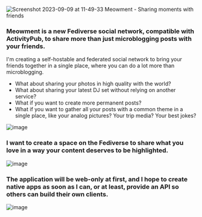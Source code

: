 ![Screenshot 2023-09-09 at 11-49-33 Meowment - Sharing moments with friends](https://github.com/meowment-app/.github/assets/2109178/ed79ac12-c195-4572-9d6e-0cf059b6800c)

### Meowment is a new Fediverse social network, compatible with ActivityPub, to share more than just microblogging posts with your friends.

I'm creating a self-hostable and federated social network to bring your friends together in a single place, where you can do a lot more than microblogging. 
- What about sharing your photos in high quality with the world?
- What about sharing your latest DJ set without relying on another service?
- What if you want to create more permanent posts?
- What if you want to gather all your posts with a common theme in a single place, like your analog pictures? Your trip media? Your best jokes?

![image](https://github.com/meowment-app/.github/assets/2109178/02f1b29e-2655-4ded-8122-a0df38ba7886)

### I want to create a space on the Fediverse to share what you love in a way your content deserves to be highlighted.

![image](https://github.com/meowment-app/.github/assets/2109178/46a4924e-da35-4178-99b9-7c76e42a3f4c)

### The application will be web-only at first, and I hope to create native apps as soon as I can, or at least, provide an API so others can build their own clients.

![image](https://github.com/meowment-app/.github/assets/2109178/14b4e6b9-c4d4-4d01-9b44-e568d956db6d)
